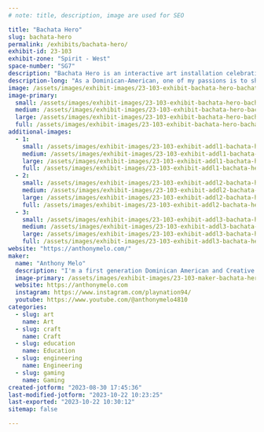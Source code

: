 ```yaml
---
# note: title, description, image are used for SEO

title: "Bachata Hero"
slug: bachata-hero
permalink: /exhibits/bachata-hero/
exhibit-id: 23-103
exhibit-zone: "Spirit - West"
space-number: "SG7"
description: "Bachata Hero is an interactive art installation celebrating the Latin music genre of Bachata."
description-long: "As a Dominican-American, one of my passions is to share my culture though interactive art. This exhibit harnesses the popular gameplay of Guitar Hero to introduce the Bachata music genre to a new audience. Surrounded by the façade of a traditional Caribbean country side home complete with thatched roofing and shiplap walls. Guest's are welcomed step in, grab the custom wooded acoustic guitar, pick a Bachata song, and play along to their hearts content. "
image: /assets/images/exhibit-images/23-103-exhibit-bachata-hero-bachata-hero-logo-with-am-large.png
image-primary: 
  small: /assets/images/exhibit-images/23-103-exhibit-bachata-hero-bachata-hero-logo-with-am-small.png
  medium: /assets/images/exhibit-images/23-103-exhibit-bachata-hero-bachata-hero-logo-with-am-medium.png
  large: /assets/images/exhibit-images/23-103-exhibit-bachata-hero-bachata-hero-logo-with-am-large.png
  full: /assets/images/exhibit-images/23-103-exhibit-bachata-hero-bachata-hero-logo-with-am-full.png
additional-images: 
  - 1:
    small: /assets/images/exhibit-images/23-103-exhibit-addl1-bachata-hero-pxl-20221105-143720689-small.jpg
    medium: /assets/images/exhibit-images/23-103-exhibit-addl1-bachata-hero-pxl-20221105-143720689-medium.jpg
    large: /assets/images/exhibit-images/23-103-exhibit-addl1-bachata-hero-pxl-20221105-143720689-large.jpg
    full: /assets/images/exhibit-images/23-103-exhibit-addl1-bachata-hero-pxl-20221105-143720689-full.jpg
  - 2:
    small: /assets/images/exhibit-images/23-103-exhibit-addl2-bachata-hero-pxl-20221105-151330922-small.jpg
    medium: /assets/images/exhibit-images/23-103-exhibit-addl2-bachata-hero-pxl-20221105-151330922-medium.jpg
    large: /assets/images/exhibit-images/23-103-exhibit-addl2-bachata-hero-pxl-20221105-151330922-large.jpg
    full: /assets/images/exhibit-images/23-103-exhibit-addl2-bachata-hero-pxl-20221105-151330922-full.jpg
  - 3:
    small: /assets/images/exhibit-images/23-103-exhibit-addl3-bachata-hero-pxl-20221106-152215352-small.jpg
    medium: /assets/images/exhibit-images/23-103-exhibit-addl3-bachata-hero-pxl-20221106-152215352-medium.jpg
    large: /assets/images/exhibit-images/23-103-exhibit-addl3-bachata-hero-pxl-20221106-152215352-large.jpg
    full: /assets/images/exhibit-images/23-103-exhibit-addl3-bachata-hero-pxl-20221106-152215352-full.jpg
website: "https://anthonymelo.com/"
maker: 
  name: "Anthony Melo"
  description: "I'm a first generation Dominican American and Creative Technologist with a passion for tangible interactive experiences. The past 7 years I've worked at Universal Creative, developing attractions like Super Nintendo World, The Secret Life of Pets, and Villain-Con: Minions Blast. "
  image-primary: /assets/images/exhibit-images/23-103-maker-bachata-hero-am-favicon-color-8-medium.png
  website: https://anthonymelo.com
  instagram: https://www.instagram.com/playnation94/
  youtube: https://www.youtube.com/@anthonymelo4810
categories: 
  - slug: art
    name: Art
  - slug: craft
    name: Craft
  - slug: education
    name: Education
  - slug: engineering
    name: Engineering
  - slug: gaming
    name: Gaming
created-jotform: "2023-08-30 17:45:36"
last-modified-jotform: "2023-10-22 10:23:25"
last-exported: "2023-10-22 10:30:12"
sitemap: false

---
```

